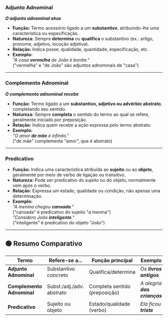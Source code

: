 ### **Adjunto Adnominal**

***O adjunto adnominal atua***
- **Função:** Termo acessório ligado a um **substantivo**, atribuindo-lhe uma característica ou especificação.
- **Natureza:** Sempre **determina** ou **qualifica** o substantivo (ex.: artigo, pronome, adjetivo, locução adjetiva).
- **Relação:** Indica posse, qualidade, quantidade, especificação, etc.
- **Exemplo:**  
    _"A casa **vermelha** de João é bonita."_  
    ("vermelha" e "de João" são adjuntos adnominais de "casa")
    

---

### **Complemento Adnominal**

***O complemento adnominal recebe***
- **Função:** Termo ligado a um **substantivo, adjetivo ou advérbio abstrato**, completando seu sentido.
- **Natureza:** Sempre **completa** o sentido do termo ao qual se refere, geralmente iniciado por preposição.
- **Relação:** Indica quem recebe a ação expressa pelo termo abstrato.
- **Exemplo:**  
    _"O amor **de mãe** é infinito."_  
    ("de mãe" complementa "amor", que é abstrato)
    

---

### **Predicativo**

- **Função:** Indica uma característica atribuída ao **sujeito** ou ao **objeto**, geralmente por meio de verbo de ligação ou transitivo.
- **Natureza:** Pode ser predicativo do sujeito ou do objeto, normalmente vem após o verbo.
- **Relação:** Expressa um estado, qualidade ou condição, não apenas uma determinação.
- **Exemplo:**  
    _"A menina chegou **cansada**."_  
    ("cansada" é predicativo do sujeito "a menina")  
    _"Considero João **inteligente**."_  
    ("inteligente" é predicativo do objeto "João")
    

---

## 🟢 **Resumo Comparativo**

|Termo|Refere-se a...|Função principal|Exemplo|
|---|---|---|---|
|**Adjunto Adnominal**|Substantivo concreto|Qualifica/determina|_Os **livros antigos**_|
|**Complemento Adnominal**|Subst./adj./adv. abstrato|Completa sentido (preposição)|_A alegria **das crianças**_|
|**Predicativo**|Sujeito ou objeto|Estado/qualidade (verbo)|_Ela ficou **triste**_|